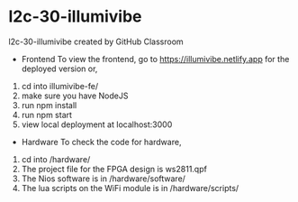 # l2c-30-illumivibe
l2c-30-illumivibe created by GitHub Classroom

- Frontend
To view the frontend, go to https://illumivibe.netlify.app for the deployed version or,
1. cd into illumivibe-fe/
2. make sure you have NodeJS
3. run npm install
4. run npm start
5. view local deployment at localhost:3000


- Hardware
To check the code for hardware, 
1. cd into /hardware/
2. The project file for the FPGA design is ws2811.qpf
3. The Nios software is in /hardware/software/
4. The lua scripts on the WiFi module is in  /hardware/scripts/
